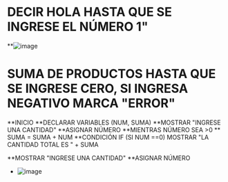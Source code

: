 # DECIR HOLA HASTA QUE SE INGRESE EL NÚMERO 1"

**![image](https://user-images.githubusercontent.com/99224635/165371659-737dd34c-79ff-44d1-900d-9cf87be4c1fc.png)



# SUMA DE PRODUCTOS HASTA QUE SE INGRESE CERO, SI INGRESA NEGATIVO MARCA "ERROR"
**INICIO
**DECLARAR VARIABLES (NUM, SUMA)
**MOSTRAR "INGRESE UNA CANTIDAD"
**ASIGNAR NÚMERO
**MIENTRAS NÚMERO SEA >0
** SUMA = SUMA + NUM
**CONDICIÓN IF (SI NUM ==0)
MOSTRAR "LA CANTIDAD TOTAL ES " + SUMA

**MOSTRAR "INGRESE UNA CANTIDAD"
**ASIGNAR NÚMERO


* ![image](https://user-images.githubusercontent.com/99224635/165429935-b1fdbddd-c45c-4a3d-83f3-121016dcfc56.png)



